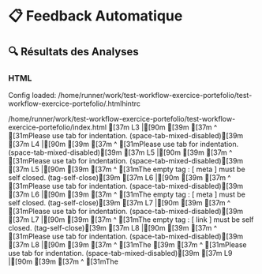 # 📋 Feedback Automatique

## 🔍 Résultats des Analyses

### HTML

   Config loaded: /home/runner/work/test-workflow-exercice-portefolio/test-workflow-exercice-portefolio/.htmlhintrc

   /home/runner/work/test-workflow-exercice-portefolio/test-workflow-exercice-portefolio/index.html
[37m      L3 |[90m    <head>[39m
[37m          ^ [31mPlease use tab for indentation. (space-tab-mixed-disabled)[39m
[37m      L4 |[90m        <title>Test HTMLHint Errors</title>[39m
[37m          ^ [31mPlease use tab for indentation. (space-tab-mixed-disabled)[39m
[37m      L5 |[90m        <meta charset="utf-8">[39m
[37m          ^ [31mPlease use tab for indentation. (space-tab-mixed-disabled)[39m
[37m      L5 |[90m        <meta charset="utf-8">[39m
[37m                  ^ [31mThe empty tag : [ meta ] must be self closed. (tag-self-close)[39m
[37m      L6 |[90m        <meta charset="utf-8"> <!-- Duplicate meta charset -->[39m
[37m          ^ [31mPlease use tab for indentation. (space-tab-mixed-disabled)[39m
[37m      L6 |[90m        <meta charset="utf-8"> <!-- Duplicate meta charset -->[39m
[37m                  ^ [31mThe empty tag : [ meta ] must be self closed. (tag-self-close)[39m
[37m      L7 |[90m        <link rel="stylesheet" href="styles.css">[39m
[37m          ^ [31mPlease use tab for indentation. (space-tab-mixed-disabled)[39m
[37m      L7 |[90m        <link rel="stylesheet" href="styles.css">[39m
[37m                  ^ [31mThe empty tag : [ link ] must be self closed. (tag-self-close)[39m
[37m      L8 |[90m        <script src="script.js"></script>[39m
[37m          ^ [31mPlease use tab for indentation. (space-tab-mixed-disabled)[39m
[37m      L8 |[90m        <script src="script.js"></script>[39m
[37m                  ^ [31mThe <script> tag cannot be used in a <head> tag. (head-script-disabled)[39m
[37m      L9 |[90m        <script src="script.js"></script> <!-- Duplicate script src -->[39m
[37m          ^ [31mPlease use tab for indentation. (space-tab-mixed-disabled)[39m
[37m      L9 |[90m        <script src="script.js"></script> <!-- Duplicate script src -->[39m
[37m                  ^ [31mThe <script> tag cannot be used in a <head> tag. (head-script-disabled)[39m
[37m      L10 |[90m    </head>[39m
[37m           ^ [31mPlease use tab for indentation. (space-tab-mixed-disabled)[39m
[37m      L11 |[90m    <body>[39m
[37m           ^ [31mPlease use tab for indentation. (space-tab-mixed-disabled)[39m
[37m      L12 |[90m        <h1>Bienvenue</h1>[39m
[37m           ^ [31mPlease use tab for indentation. (space-tab-mixed-disabled)[39m
[37m      L13 |[90m        <img src="image.jpg"> <!-- Missing alt attribute -->[39m
[37m           ^ [31mPlease use tab for indentation. (space-tab-mixed-disabled)[39m
[37m      L13 |[90m        <img src="image.jpg"> <!-- Missing alt attribute -->[39m
[37m                       ^ [31mAn alt attribute must be present on <img> elements. (alt-require)[39m
[37m      L13 |[90m        <img src="image.jpg"> <!-- Missing alt attribute -->[39m
[37m                   ^ [31mThe empty tag : [ img ] must be self closed. (tag-self-close)[39m
[37m      L14 |[90m        <setion>[39m
[37m           ^ [31mPlease use tab for indentation. (space-tab-mixed-disabled)[39m
[37m      L15 |[90m            <p>Paragraphe sans fermeture[39m
[37m           ^ [31mPlease use tab for indentation. (space-tab-mixed-disabled)[39m
[37m      L16 |[90m            </section>[39m
[37m           ^ [31mPlease use tab for indentation. (space-tab-mixed-disabled)[39m
[37m      L16 |[90m            </section>[39m
[37m                       ^ [31mTag must be paired, no start tag: [ </section> ] (tag-pair)[39m
[37m      L17 |[90m        <a href="#">Lien sans texte</a>[39m
[37m           ^ [31mPlease use tab for indentation. (space-tab-mixed-disabled)[39m
[37m      L18 |[90m        <table>[39m
[37m           ^ [31mPlease use tab for indentation. (space-tab-mixed-disabled)[39m
[37m      L19 |[90m            <tr>[39m
[37m           ^ [31mPlease use tab for indentation. (space-tab-mixed-disabled)[39m
[37m      L20 |[90m                <td>Cellule</td>[39m
[37m           ^ [31mPlease use tab for indentation. (space-tab-mixed-disabled)[39m
[37m      L21 |[90m                <td>Celluletd>B[39m
[37m           ^ [31mPlease use tab for indentation. (space-tab-mixed-disabled)[39m
[37m      L22 |[90m            </tr>[39m
[37m           ^ [31mPlease use tab for indentation. (space-tab-mixed-disabled)[39m
[37m      L21 |[90m                <td>Celluletd>B[39m
[37m                                        ^ [31mSpecial characters must be escaped : [ > ]. (spec-char-escape)[39m
[37m      L21 |[90m                <td>Celluletd>B[39m
[37m                           ^ [31mTag must be paired, missing: [ </td> ], start tag match failed [ <td> ] on line 21. (tag-pair)[39m
[37m      L23 |[90m        </table>[39m
[37m           ^ [31mPlease use tab for indentation. (space-tab-mixed-disabled)[39m
[37m      L24 |[90m        <font color="red">Texte avec balise obsolète</font>[39m
[37m           ^ [31mPlease use tab for indentation. (space-tab-mixed-disabled)[39m
[37m      L25 |[90m    </body>[39m
[37m           ^ [31mPlease use tab for indentation. (space-tab-mixed-disabled)[39m
[37m      L15 |[90m            <p>Paragraphe sans fermeture[39m
[37m                       ^ [31mTag must be paired, missing: [ </p></setion> ], start tag match failed [ <p> ] on line 15. (tag-pair)[39m

Scanned 1 files, found 34 errors in 1 files (13 ms)

### CSS

### Messages de Commit

✖   Please add rules to your `commitlint.config.js`
    - Getting started guide: https://commitlint.js.org/guides/getting-started
    - Example config: https://github.com/conventional-changelog/commitlint/blob/master/%40commitlint/config-conventional/src/index.ts [empty-rules]

✖   found 1 problems, 0 warnings
ⓘ   Get help: https://github.com/conventional-changelog/commitlint/#what-is-commitlint


### Validation W3C
✅ Validation W3C réussie.
